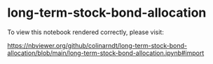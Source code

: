 # long-term-stock-bond-allocation

To view this notebook rendered correctly, please visit:

https://nbviewer.org/github/colinarndt/long-term-stock-bond-allocation/blob/main/long-term-stock-bond-allocation.ipynb#import
